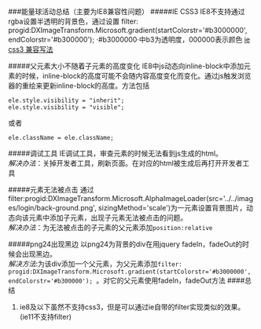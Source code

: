###能量球活动总结（主要为IE8兼容性问题）
#####IE CSS3
IE8不支持通过rgba设置半透明的背景色，通过设置
filter: progid:DXImageTransform.Microsoft.gradient(startColorstr='#b3000000', endColorstr='#b300000'); 
·#b3000000·中b3为透明度，000000表示颜色
[ie css3 兼容写法](http://www.ruanyifeng.com/blog/2010/03/cross-browser_css3_features.html)

#####父元素大小不随着子元素的高度变化
IE8中js动态向inline-block中添加元素的时候，inline-block的高度可能不会随内容高度变化而变化。通过js触发浏览器的重绘来更新inline-block的高度。方法包括

	ele.style.visibility = "inherit";
	ele.style.visibility = "visible";
	
或者
	
	ele.className = ele.className;
	
#####调试工具
IE调试工具，审查元素的时候无法看到js生成的html。
<br>
_解决办法_：关掉开发者工具，刷新页面。在对应的html被生成后再打开开发者工具

#####元素无法被点击
通过filter:progid:DXImageTransform.Microsoft.AlphaImageLoader(src='../../images/login/back-ground.png',  sizingMethod='scale')为一元素设置背景图片，动态向该元素中添加子元素，出现子元素无法被点击的问题。<br>
_解决办法_：为无法被点击的子元素的父元素添加`position:relative`

#####png24出现黑边
以png24为背景的div在用jquery fadeIn，fadeOut的时候会出现黑边。
<br>
_解决方法_:为该div添加一个父元素，为父元素添加`filter: progid:DXImageTransform.Microsoft.gradient(startColorstr='#b3000000', endColorstr='#b300000'); `。对它的父元素使用fadeIn，fadeOut方法
####总结
1.	ie8及以下虽然不支持css3，但是可以通过ie自带的filter实现类似的效果。(ie11不支持filter)

